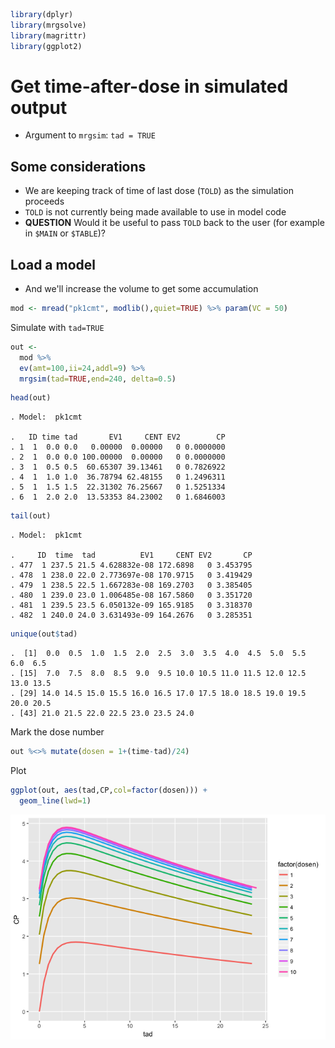 ``` r
library(dplyr)
library(mrgsolve)
library(magrittr)
library(ggplot2)
```

Get time-after-dose in simulated output
=======================================

-   Argument to `mrgsim`: `tad = TRUE`

Some considerations
-------------------

-   We are keeping track of time of last dose (`TOLD`) as the simulation proceeds
-   `TOLD` is not currently being made available to use in model code
-   **QUESTION** Would it be useful to pass `TOLD` back to the user (for example in `$MAIN` or `$TABLE`)?

Load a model
------------

-   And we'll increase the volume to get some accumulation

``` r
mod <- mread("pk1cmt", modlib(),quiet=TRUE) %>% param(VC = 50)
```

Simulate with `tad=TRUE`

``` r
out <- 
  mod %>% 
  ev(amt=100,ii=24,addl=9) %>% 
  mrgsim(tad=TRUE,end=240, delta=0.5) 
```

``` r
head(out)
```

    . Model:  pk1cmt

    .   ID time tad       EV1     CENT EV2        CP
    . 1  1  0.0 0.0   0.00000  0.00000   0 0.0000000
    . 2  1  0.0 0.0 100.00000  0.00000   0 0.0000000
    . 3  1  0.5 0.5  60.65307 39.13461   0 0.7826922
    . 4  1  1.0 1.0  36.78794 62.48155   0 1.2496311
    . 5  1  1.5 1.5  22.31302 76.25667   0 1.5251334
    . 6  1  2.0 2.0  13.53353 84.23002   0 1.6846003

``` r
tail(out)
```

    . Model:  pk1cmt

    .     ID  time  tad          EV1     CENT EV2       CP
    . 477  1 237.5 21.5 4.628832e-08 172.6898   0 3.453795
    . 478  1 238.0 22.0 2.773697e-08 170.9715   0 3.419429
    . 479  1 238.5 22.5 1.667283e-08 169.2703   0 3.385405
    . 480  1 239.0 23.0 1.006485e-08 167.5860   0 3.351720
    . 481  1 239.5 23.5 6.050132e-09 165.9185   0 3.318370
    . 482  1 240.0 24.0 3.631493e-09 164.2676   0 3.285351

``` r
unique(out$tad)
```

    .  [1]  0.0  0.5  1.0  1.5  2.0  2.5  3.0  3.5  4.0  4.5  5.0  5.5  6.0  6.5
    . [15]  7.0  7.5  8.0  8.5  9.0  9.5 10.0 10.5 11.0 11.5 12.0 12.5 13.0 13.5
    . [29] 14.0 14.5 15.0 15.5 16.0 16.5 17.0 17.5 18.0 18.5 19.0 19.5 20.0 20.5
    . [43] 21.0 21.5 22.0 22.5 23.0 23.5 24.0

Mark the dose number

``` r
out %<>% mutate(dosen = 1+(time-tad)/24)
```

Plot

``` r
ggplot(out, aes(tad,CP,col=factor(dosen))) + 
  geom_line(lwd=1)
```

![](img/auto_tad-unnamed-chunk-9-1.png)
